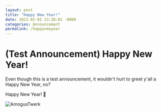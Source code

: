 ```yaml
---
layout: post
title: "Happy New Year!"
date: 2021-01-01 13:20:01 -0000
categories: Announcement
permalink: /happynewyear
---
```

# (Test Announcement) Happy New Year!

Even though this is a test announcement, it wouldn't hurt to greet y'all a Happy New Year, no?

Happy New Year! 🎉

![AmogusTwerk](https://c.tenor.com/O_x4UCmt5p0AAAAC/among-us-twerk.gif)
